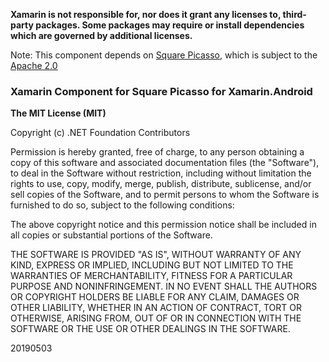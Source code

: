**Xamarin is not responsible for, nor does it grant any licenses to, third-party packages. Some packages may require or install dependencies which are governed by additional licenses.**

Note: This component depends on [Square Picasso](https://github.com/square/picasso), which is subject to the [Apache 2.0](https://github.com/square/picasso/blob/master/LICENSE.txt)

### Xamarin Component for Square Picasso for Xamarin.Android

**The MIT License (MIT)**

Copyright (c) .NET Foundation Contributors

Permission is hereby granted, free of charge, to any person obtaining a copy of this software and associated documentation files (the "Software"), to deal in the Software without restriction, including without limitation the rights to use, copy, modify, merge, publish, distribute, sublicense, and/or sell copies of the Software, and to permit persons to whom the Software is furnished to do so, subject to the following conditions:

The above copyright notice and this permission notice shall be included in all copies or substantial portions of the Software.

THE SOFTWARE IS PROVIDED "AS IS", WITHOUT WARRANTY OF ANY KIND, EXPRESS OR IMPLIED, INCLUDING BUT NOT LIMITED TO THE WARRANTIES OF MERCHANTABILITY, FITNESS FOR A PARTICULAR PURPOSE AND NONINFRINGEMENT. IN NO EVENT SHALL THE AUTHORS OR COPYRIGHT HOLDERS BE LIABLE FOR ANY CLAIM, DAMAGES OR OTHER LIABILITY, WHETHER IN AN ACTION OF CONTRACT, TORT OR OTHERWISE, ARISING FROM, OUT OF OR IN CONNECTION WITH THE SOFTWARE OR THE USE OR OTHER DEALINGS IN THE SOFTWARE.

20190503
